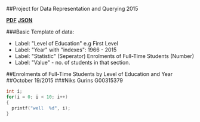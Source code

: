 ##Project for Data Representation and Querying 2015

**[PDF](http://www.cso.ie/webserviceclient/JSON-stattotable.aspx?tableid=EDA37)**
**[JSON](http://www.cso.ie/StatbankServices/StatbankServices.svc/jsonservice/responseinstance/EDA37)**



###Basic Template of data:

- Label: "Level of Education" e.g First Level
- Label: "Year" with "indexes": 1966 - 2015
- Label: "Statistic" (Seperator) Enrolments of Full-Time Students (Number)
- Label: "Value" - no. of students in that section.


##Enrolments of Full-Time Students by Level of Education and Year
##October 19/2015
###Niks Gurins G00315379

```c
int i;
for(i = 0; i < 10; i++)
{
  printf("well  %d", i);
}
```




